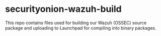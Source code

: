 # securityonion-wazuh-build
This repo contains files used for building our Wazuh (OSSEC) source package and uploading to Launchpad for compiling into binary packages.
